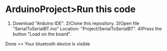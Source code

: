 # ArduinoProject>Run this code
1) Download "Arduino IDE".
2)Clone this repository.
3)Open file "SerialToSerialBT.ino" Location: "Project/SerialToSerialBT".
4)Press the button "Load on the board".

Done >> Your bluetooth device is visible
